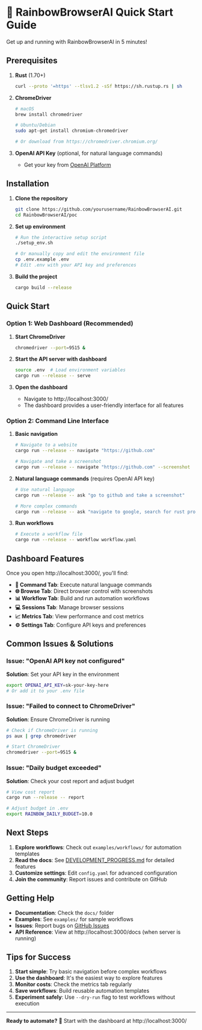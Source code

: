 # 🌈 RainbowBrowserAI Quick Start Guide

Get up and running with RainbowBrowserAI in 5 minutes!

## Prerequisites

1. **Rust** (1.70+)
   ```bash
   curl --proto '=https' --tlsv1.2 -sSf https://sh.rustup.rs | sh
   ```

2. **ChromeDriver**
   ```bash
   # macOS
   brew install chromedriver
   
   # Ubuntu/Debian
   sudo apt-get install chromium-chromedriver
   
   # Or download from https://chromedriver.chromium.org/
   ```

3. **OpenAI API Key** (optional, for natural language commands)
   - Get your key from [OpenAI Platform](https://platform.openai.com/api-keys)

## Installation

1. **Clone the repository**
   ```bash
   git clone https://github.com/yourusername/RainbowBrowserAI.git
   cd RainbowBrowserAI/poc
   ```

2. **Set up environment**
   ```bash
   # Run the interactive setup script
   ./setup_env.sh
   
   # Or manually copy and edit the environment file
   cp .env.example .env
   # Edit .env with your API key and preferences
   ```

3. **Build the project**
   ```bash
   cargo build --release
   ```

## Quick Start

### Option 1: Web Dashboard (Recommended)

1. **Start ChromeDriver**
   ```bash
   chromedriver --port=9515 &
   ```

2. **Start the API server with dashboard**
   ```bash
   source .env  # Load environment variables
   cargo run --release -- serve
   ```

3. **Open the dashboard**
   - Navigate to http://localhost:3000/
   - The dashboard provides a user-friendly interface for all features

### Option 2: Command Line Interface

1. **Basic navigation**
   ```bash
   # Navigate to a website
   cargo run --release -- navigate "https://github.com"
   
   # Navigate and take a screenshot
   cargo run --release -- navigate "https://github.com" --screenshot
   ```

2. **Natural language commands** (requires OpenAI API key)
   ```bash
   # Use natural language
   cargo run --release -- ask "go to github and take a screenshot"
   
   # More complex commands
   cargo run --release -- ask "navigate to google, search for rust programming, and capture the results"
   ```

3. **Run workflows**
   ```bash
   # Execute a workflow file
   cargo run --release -- workflow workflow.yaml
   ```

## Dashboard Features

Once you open http://localhost:3000/, you'll find:

- **🔧 Command Tab**: Execute natural language commands
- **🌐 Browse Tab**: Direct browser control with screenshots
- **📊 Workflow Tab**: Build and run automation workflows
- **💻 Sessions Tab**: Manage browser sessions
- **📈 Metrics Tab**: View performance and cost metrics
- **⚙️ Settings Tab**: Configure API keys and preferences

## Common Issues & Solutions

### Issue: "OpenAI API key not configured"
**Solution**: Set your API key in the environment
```bash
export OPENAI_API_KEY=sk-your-key-here
# Or add it to your .env file
```

### Issue: "Failed to connect to ChromeDriver"
**Solution**: Ensure ChromeDriver is running
```bash
# Check if ChromeDriver is running
ps aux | grep chromedriver

# Start ChromeDriver
chromedriver --port=9515 &
```

### Issue: "Daily budget exceeded"
**Solution**: Check your cost report and adjust budget
```bash
# View cost report
cargo run --release -- report

# Adjust budget in .env
export RAINBOW_DAILY_BUDGET=10.0
```

## Next Steps

1. **Explore workflows**: Check out `examples/workflows/` for automation templates
2. **Read the docs**: See [DEVELOPMENT_PROGRESS.md](DEVELOPMENT_PROGRESS.md) for detailed features
3. **Customize settings**: Edit `config.yaml` for advanced configuration
4. **Join the community**: Report issues and contribute on GitHub

## Getting Help

- **Documentation**: Check the `docs/` folder
- **Examples**: See `examples/` for sample workflows
- **Issues**: Report bugs on [GitHub Issues](https://github.com/yourusername/RainbowBrowserAI/issues)
- **API Reference**: View at http://localhost:3000/docs (when server is running)

## Tips for Success

1. **Start simple**: Try basic navigation before complex workflows
2. **Use the dashboard**: It's the easiest way to explore features
3. **Monitor costs**: Check the metrics tab regularly
4. **Save workflows**: Build reusable automation templates
5. **Experiment safely**: Use `--dry-run` flag to test workflows without execution

---

**Ready to automate?** 🚀 Start with the dashboard at http://localhost:3000/